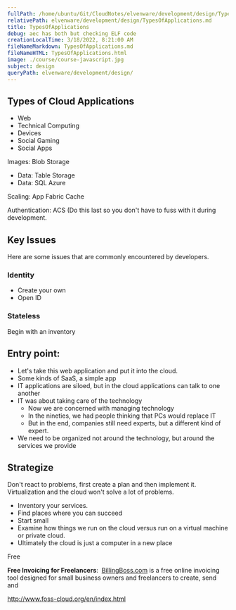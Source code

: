 ```yaml
---
fullPath: /home/ubuntu/Git/CloudNotes/elvenware/development/design/TypesOfApplications.md
relativePath: elvenware/development/design/TypesOfApplications.md
title: TypesOfApplications
debug: aec has both but checking ELF code
creationLocalTime: 3/18/2022, 8:21:00 AM
fileNameMarkdown: TypesOfApplications.md
fileNameHTML: TypesOfApplications.html
image: ./course/course-javascript.jpg
subject: design
queryPath: elvenware/development/design/
---
```


<!-- toc -->
<!-- tocstop -->

## Types of Cloud Applications

*   Web
*   Technical Computing
*   Devices
*   Social Gaming
*   Social Apps

Images: Blob Storage

*   Data: Table Storage
*   Data: SQL Azure

Scaling: App Fabric Cache

Authentication: ACS (Do this last so you don't have to fuss with it during development.

## Key Issues

Here are some issues that are commonly encountered by developers.

### Identity

*   Create your own
*   Open ID

### Stateless

Begin with an inventory

## Entry point:

*   Let's take this web application and put it into the cloud.
*   Some kinds of SaaS, a simple app
*   IT applications are siloed, but in the cloud applications can talk to one another
*   IT was about taking care of the technology
    *   Now we are concerned with managing technology
    *   In the nineties, we had people thinking that PCs would replace IT
    *   But in the end, companies still need experts, but a different kind of expert.
*   We need to be organized not around the technology, but around the services we provide

## Strategize

Don't react to problems, first create a plan and then implement it. Virtualization and the cloud won't solve a lot of problems.

*   Inventory your services.
*   Find places where you can succeed
*   Start small
*   Examine how things we run on the cloud versus run on a virtual machine or private cloud.
*   Ultimately the cloud is just a computer in a new place

Free

**Free Invoicing for Freelancers**:  [BillingBoss.com](http://www.billingboss.com/) is a free online invoicing tool designed for small business owners and freelancers to create, send and

http://www.foss-cloud.org/en/index.html
